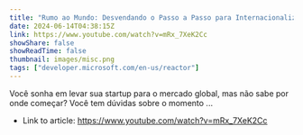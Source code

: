 ```yaml
---
title: "Rumo ao Mundo: Desvendando o Passo a Passo para Internacionalizar sua Startup"
date: 2024-06-14T04:38:15Z
link: https://www.youtube.com/watch?v=mRx_7XeK2Cc
showShare: false
showReadTime: false
thumbnail: images/misc.png
tags: ["developer.microsoft.com/en-us/reactor"]
---
```

Você sonha em levar sua startup para o mercado global, mas não sabe por onde começar? Você tem dúvidas sobre o momento ...

- Link to article: https://www.youtube.com/watch?v=mRx_7XeK2Cc